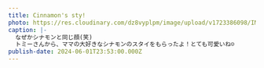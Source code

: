 ```yaml
---
title: Cinnamon's sty!
photo: https://res.cloudinary.com/dz8vyplpm/image/upload/v1723386098/IMG_9932_kdmn2f.jpg
caption: |-
  なぜかシナモンと同じ顔(笑)
  トミーさんから、ママの大好きなシナモンのスタイをもらったよ！とても可愛いね☺️
publish-date: 2024-06-01T23:53:00.000Z
---
```

